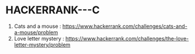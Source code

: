 # HACKERRANK---C
1) Cats and a mouse : https://www.hackerrank.com/challenges/cats-and-a-mouse/problem
2) Love letter mystery : https://www.hackerrank.com/challenges/the-love-letter-mystery/problem 
